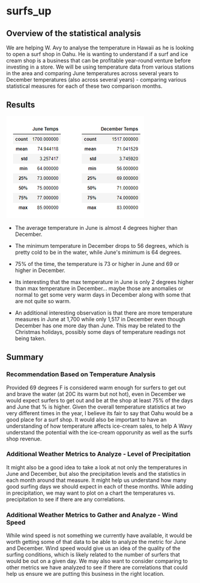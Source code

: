 # surfs_up

## Overview of the statistical analysis
We are helping W. Avy to analyse the temperature in Hawaii as he is looking to open a surf shop in Oahu.  He is wanting to understand if a surf and ice cream shop is a business that can be profitable year-round venture before investing in a store.  We will be using temperature data from various stations in the area and comparing June temperatures across several years to December temperatures (also across several years) - comparing various statistical measures for each of these two comparison months.  

## Results

![Table June_and December_Temperature](https://github.com/tessiertodd/surfs_up/blob/main/Jun_Dec_temps_stats.png)

- The average temperature in June is almost 4 degrees higher than December.

- The minimum temperature in December drops to 56 degrees, which is pretty cold to be in the water, while June's minimum is 64 degrees.

- 75% of the time, the temperature is 73 or higher in June and 69 or higher in December.

- Its interesting that the max temperature in June is only 2 degrees higher than max temperature in December... maybe those are anomalies or normal to get some very warm days in December along with some that are not quite so warm.

- An additional interesting observation is that there are more temperature measures in June at 1,700 while only 1,517 in December even though December has one more day than June.  This may be related to the Christmas holidays, possibly some days of temperature readings not being taken.


## Summary

### Recommendation Based on Temperature Analysis
Provided 69 degrees F is considered warm enough for surfers to get out and brave the water (at 20C its warm but not hot), even in December we would expect surfers to get out and be at the shop at least 75% of the days and June that % is higher.  Given the overall temperature statistics at two very different times in the year, I believe its fair to say that Oahu would be a good place for a surf shop.  It would also be important to have an understanding of how temperature affects ice-cream sales, to help A Wavy understand the potential with the ice-cream opporunity as well as the surfs shop revenue.

### Additional Weather Metrics to Analyze - Level of Precipitation
It might also be a good idea to take a look at not only the temperatures in June and December, but also the precipitation levels and the statistics in each month around that measure. It might help us understand how many good surfing days we should expect in each of these months.  While adding in precipitation, we may want to plot on a chart the temperatures vs. precipitation to see if there are any correlations.

### Additional Weather Metrics to Gather and Analyze - Wind Speed
While wind speed is not something we currently have available, it would be worth getting some of that data to be able to analyze the metric for June and December.  Wind speed would give us an idea of the quality of the surfing conditions, which is likely related to the number of surfers that would be out on a given day.  We may also want to consider comparing to other metrics we have analyzed to see if there are correlations that could help us ensure we are putting this business in the right location.
